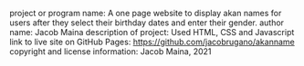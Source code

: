 project or program name: A one page website to display akan names for users after they select their birthday dates and enter their gender.
author name: Jacob Maina
description of project: Used HTML, CSS and Javascript
link to live site on GitHub Pages: https://github.com/jacobrugano/akanname
copyright and license information: Jacob Maina, 2021
